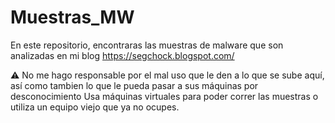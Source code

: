 # Muestras_MW
En este repositorio, encontraras las muestras de malware que son analizadas en mi blog https://segchock.blogspot.com/

:warning: No me hago responsable por el mal uso que le den a lo que se sube aquí, así como tambien lo que le pueda pasar
a sus máquinas por desconocimiento
Usa máquinas virtuales para poder correr las muestras o utiliza un equipo viejo que ya no ocupes.
